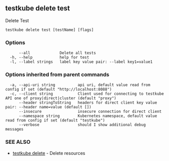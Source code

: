 ## testkube delete test

Delete Test

```
testkube delete test [testName] [flags]
```

### Options

```
      --all             Delete all tests
  -h, --help            help for test
  -l, --label strings   label key value pair: --label key1=value1
```

### Options inherited from parent commands

```
  -a, --api-uri string          api uri, default value read from config if set (default "http://localhost:8088")
  -c, --client string           Client used for connecting to testkube API one of proxy|direct|cluster (default "proxy")
      --header stringToString   headers for direct client key value pair: --header name=value (default [])
      --insecure                insecure connection for direct client
      --namespace string        Kubernetes namespace, default value read from config if set (default "testkube")
      --verbose                 should I show additional debug messages
```

### SEE ALSO

* [testkube delete](testkube_delete.md)	 - Delete resources

